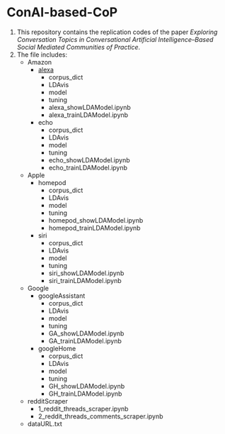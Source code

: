 # ConAI-based-CoP

1. This repository contains the replication codes of the paper *Exploring Conversation Topics in Conversational Artificial Intelligence–Based Social Mediated Communities of Practice*.
2. The file includes:
    - Amazon
      - [alexa](Amazon/alexa)
        - corpus_dict
        - LDAvis
        - model
        - tuning
        - alexa_showLDAModel.ipynb
        - alexa_trainLDAModel.ipynb
      - echo
        - corpus_dict
        - LDAvis
        - model
        - tuning
        - echo_showLDAModel.ipynb
        - echo_trainLDAModel.ipynb
    - Apple
      - homepod
        - corpus_dict
        - LDAvis
        - model
        - tuning
        - homepod_showLDAModel.ipynb
        - homepod_trainLDAModel.ipynb
      - siri
        - corpus_dict
        - LDAvis
        - model
        - tuning
        - siri_showLDAModel.ipynb
        - siri_trainLDAModel.ipynb
    - Google
      - googleAssistant
        - corpus_dict
        - LDAvis
        - model
        - tuning
        - GA_showLDAModel.ipynb
        - GA_trainLDAModel.ipynb
      - googleHome
        - corpus_dict
        - LDAvis
        - model
        - tuning
        - GH_showLDAModel.ipynb
        - GH_trainLDAModel.ipynb
    - redditScraper
      -  1_reddit_threads_scraper.ipynb
      -  2_reddit_threads_comments_scraper.ipynb
    - dataURL.txt
